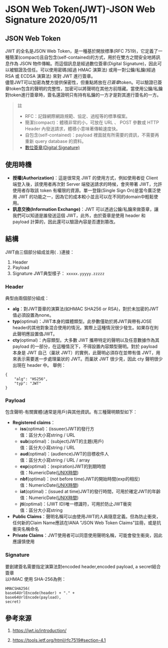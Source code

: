 # JSON Web Token(JWT)-JSON Web Signature 2020/05/11

## JSON Web Token 
JWT 的全名是JSON Web Token，是一種基於開放標準(RFC 7519)，它定義了一種簡潔(compact)且自包含(self-contained)的方式，用於在雙方之間安全地將訊息作為 JSON 物件傳輸。而這個訊息是經過數位簽章(Digital Signature)，因此可以被驗證及信任。可以使用密碼(經過 HMAC 演算法) 或用一對公鑰/私鑰(經過 RSA 或 ECDSA 演算法) 來對 JWT 進行簽章。<br>
儘管JWT可以加密為雙方提供保密性，但重點將放在*已簽章*token。可以驗證已簽章token包含的聲明的完整性，加密可以將聲明在其他方前隱藏。當使用公鑰/私鑰對token進行簽章時，簽名還證明只有持有私鑰的一方才是對其進行簽名的一方。<br>
> 註
> + RFC：記錄網際網路規範、協定、過程等的標準檔案。
> + 簡潔(compact)：體積非常的小，可放在 URL 、 POST 參數或 HTTP Header 內發送請求，體積小意味著傳輸速度快。
> + 自包含(self-contained)：payload 裡面就有所需要的資訊，不需要再重新 query database 的資料。
> + [數位簽章(Digital Signature)](https://zh.wikipedia.org/wiki/%E6%95%B8%E4%BD%8D%E7%B0%BD%E7%AB%A0)

## 使用時機
+ **授權(Authorization)**：這是很常見 JWT 的使用方式，例如使用者從 Client 端登入後，該使用者再次對 Server 端發送請求的時候，會夾帶著 JWT，允許使用者存取該 token 有權限的資源。單一登錄(Single Sign On)是當今廣泛使用 JWT 的功能之一，因為它的成本較小並且可以在不同的domain中輕鬆使用。
+ **訊息交換(Information Exchange)**：JWT 可以透過公鑰/私鑰來做簽章，讓我們可以知道是誰發送這個 JWT，此外，由於簽章是使用 header 和 payload 計算的，因此還可以驗證內容是否遭到篡改。

## 結構
JWT由三個部分組成並用( . )連接：
1. Header
2. Payload
3. Signature
JWT典型樣子：
    `xxxxx.yyyyy.zzzzz`

### Header
典型由兩個部分組成：<br>
+ **alg**：對JWT簽章的演算法(如HMAC SHA256 or RSA)，對於未加密的JWT值必須設置為none。
+ **typ**(optimal)：JWT本身的媒體類型。此參數僅助於將JWT與帶有JOSE header的其他對象混合使用的情況。實際上這種情況很少發生。如果存在則此聲明應設置值JWT。
+ **cty**(optimal)：內容類型。大多數 JWT 攜帶特定的聲明以及任意數據作為其 payload 的一部分，在這種情況下，不得設置內容類型聲明。對於 payload 本身是 JWT 自己（巢狀 JWT）的實例，此聲明必須存在並帶有值 JWT，用來表示需要進一步處理巢狀的 JWT。而巢狀 JWT 很少見，因此 cty 聲明很少出現在 header 中。
舉例：
```JS
{
    "alg": "HS256",
    "typ": "JWT"
}
```
### Payload
包含聲明-有關實體(通常是用戶)與其他資訊。有三種聲明類型如下：
+ **Registered claims**：
    + **iss**(optimal)：(issueer)JWT的發行方<br>
        值：區分大小寫string / URL
    + **sub**(optimal)：(subject)JWT的主題(用戶)<br>
        值：區分大小寫string / URL
    + **aud**(optimal)：(audience)JWT的目標收件人<br>
        值：區分大小寫string / URL / array
    + **exp**(optimal)：(expiration)JWT的到期時間<br>
        值：NumericDate([UNIX時間](https://zh.wikipedia.org/wiki/UNIX%E6%97%B6%E9%97%B4))
    + **nbf**(optimal)：(not before time)JWT的開始時間(exp的相反)<br>
        值：NumericDate([UNIX時間](https://zh.wikipedia.org/wiki/UNIX%E6%97%B6%E9%97%B4))
    + **iat**(optimal)：(issued at time)JWT的發行時間，可用於確定JWT的年齡<br>
        值：NumericDate([UNIX時間](https://zh.wikipedia.org/wiki/UNIX%E6%97%B6%E9%97%B4))
    + **jti**(optimal)：(JWT ID)唯一標識符，可用於防止JWT衝突<br>
        值：區分大小寫string
+ **Public Claims**：聲明名稱可以由使用JWT的人員隨意定義。但為防止衝突，任何新的Claim Name應該在IANA "JSON Web Token Claims"註冊，或是抗衝突名稱命名
+ **Private Claims**：JWT使用者可以同意使用聲明名稱，可能會發生衝突，因此應謹慎使用
### Signature
要創建簽名需要指定演算法對encoded header,encoded payload, a secret結合簽章<br>
以HMAC 使用 SHA-256為例：
```JS
HMACSHA256(
base64UrlEncode(header) + "." +
base64UrlEncode(payload),
secret)
```


## 參考來源
1. https://jwt.io/introduction/

3. https://tools.ietf.org/html/rfc7519#section-4.1 
